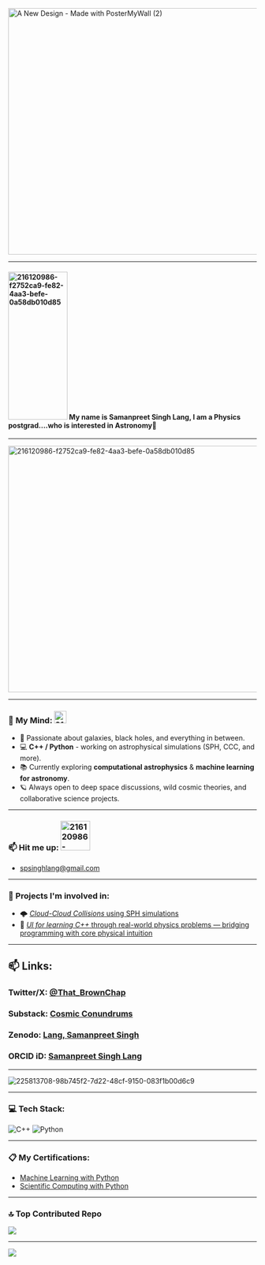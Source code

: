 
 

<img width="1000" height="500" alt="A New Design - Made with PosterMyWall (2)" src="https://github.com/user-attachments/assets/17bb8cad-3054-49ae-827e-bc5faeb5fb5c" />

 

---

#### <img width="120" height="300" alt="216120986-f2752ca9-fe82-4aa3-befe-0a58db010d85" src="https://github.com/user-attachments/assets/1e7f638e-9e79-43f7-9ac2-4b13880890f4" /> My name is **Samanpreet Singh Lang**, I am a Physics postgrad....who is interested in Astronomy🌌  

---
 
 <img width="1000" height="500" alt="216120986-f2752ca9-fe82-4aa3-befe-0a58db010d85" src="https://i.imgur.com/q5JwVt4.gif" />

     

---


### 🧠 **My Mind:**   <img width="25" height="25" alt="216120986-f2752ca9-fe82-4aa3-befe-0a58db010d85" src="https://github.com/user-attachments/assets/61b6928b-9bd7-4786-a5aa-70cd2718c040" />   <br/>
- 🔭 Passionate about galaxies, black holes, and everything in between. <br/>
- 💻 **C++ / Python** - working on astrophysical simulations (SPH, CCC, and more). <br/>
- 📚 Currently exploring **computational astrophysics** & **machine learning for astronomy**. <br/>
- 🪐 Always open to deep space discussions, wild cosmic theories, and collaborative science projects. <br/>

---

### 📫 Hit me up: <img width="60" height="60" alt="216120986-f2752ca9-fe82-4aa3-befe-0a58db010d85" src="https://media1.giphy.com/media/v1.Y2lkPTZjMDliOTUyenpxMWV5cXlweDJybm9kZDJmN21qam1vdjZsM2UwdGNsbGY2bGkydyZlcD12MV9naWZzX3NlYXJjaCZjdD1n/uSXTDFYDWpelW/source.gif" />
- spsinghlang@gmail.com   

---

### 🚀 Projects I'm involved in:
- 🌩️ [*Cloud-Cloud Collisions* using SPH simulations](https://github.com/SALMONPreet/SPH-Simulations-Fluid-and-Astrophysics)  
- 🧠 [*UI for learning C++* through real-world physics problems — bridging programming with core physical intuition](https://github.com/thecompassproject/Compass)  

---

## 📫 **Links**: <br/>
### Twitter/X: [@That_BrownChap](https://x.com/That_BrownChap) <br/>
### Substack: [Cosmic Conundrums](https://cosmicconundrums.substack.com/) <br/>
### Zenodo: [Lang, Samanpreet Singh](https://zenodo.org/search?q=metadata.creators.person_or_org.name%3A%22Lang%2C%20Samanpreet%20Singh%22&l=list&p=1&s=10&sort=bestmatch) <br/>
### ORCID iD: [Samanpreet Singh Lang](https://orcid.org/0009-0009-4801-5619)

 
---


 ![225813708-98b745f2-7d22-48cf-9150-083f1b00d6c9](https://github.com/user-attachments/assets/e7df5c64-1b88-45f5-8d8a-dbf9ec4fa6a3)


---


### 💻 Tech Stack:
![C++](https://img.shields.io/badge/c++-%2300599C.svg?style=for-the-badge&logo=c%2B%2B&logoColor=white) ![Python](https://img.shields.io/badge/python-3670A0?style=for-the-badge&logo=python&logoColor=ffdd54)


---

### 📋 My Certifications:
- [Machine Learning with Python](https://www.freecodecamp.org/certification/brown_bat/machine-learning-with-python-v7) <br/>
- [Scientific Computing with Python](https://www.freecodecamp.org/certification/brown_bat/scientific-computing-with-python-v7) 

---
### 🔝 Top Contributed Repo
![](https://github-contributor-stats.vercel.app/api?username=SALMONPreet&limit=5&theme=onedark&combine_all_yearly_contributions=true)

---
[![](https://visitcount.itsvg.in/api?id=SALMONPreet&icon=0&color=0)](https://visitcount.itsvg.in)

<!-- Proudly created with GPRM ( https://gprm.itsvg.in ) -->

<!-- Proudly created with GPRM ( https://gprm.itsvg.in ) -->
